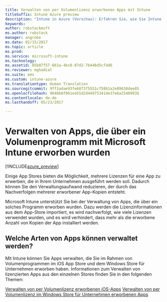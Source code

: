 ```yaml
---
title: Verwalten von per Volumenlizenz erworbenen Apps mit Intune
titleSuffix: Intune Azure preview
description: "Intune in Azure (Vorschau): Erfahren Sie, wie Sie Intune zum Verwalten und Überwachen die Verwendung von Apps, die per Volumenlizenz in Stores erworben wurden, verwenden können."
keywords: 
author: robstackmsft
ms.author: robstack
manager: angrobe
ms.date: 02/15/2017
ms.topic: article
ms.prod: 
ms.service: microsoft-intune
ms.technology: 
ms.assetid: 85b07f57-661a-4bc8-87d2-7b446d5cf4d6
ms.reviewer: mghadial
ms.suite: ems
ms.custom: intune-azure
ms.translationtype: Human Translation
ms.sourcegitcommit: 9ff1adae93fe6873f5551cf58b1a2e89638dee85
ms.openlocfilehash: 9646b0f861ea55d2d44975341de37e6a2548993b
ms.contentlocale: de-de
ms.lasthandoff: 05/23/2017

---
```


# <a name="manage-volume-purchased-apps-with-micrsoft-intune"></a>Verwalten von Apps, die über ein Volumenprogramm mit Microsoft Intune erworben wurden

[!INCLUDE[azure_preview](./includes/azure_preview.md)]

Einige App Stores bieten die Möglichkeit, mehrere Lizenzen für eine App zu erwerben, die in Ihrem Unternehmen ausgeführt werden soll. Dadurch können Sie den Verwaltungsaufwand reduzieren, der durch das Nachverfolgen mehrerer erworbener App-Kopien entsteht.

Microsoft Intune unterstützt Sie bei der Verwaltung von Apps, die über ein solches Programm erworben wurden. Dazu werden die Lizenzinformationen aus dem App-Store importiert, es wird nachverfolgt, wie viele Lizenzen verwendet wurden, und es wird verhindert, dass mehr als die erworbene Anzahl von Kopien der App installiert werden.

## <a name="which-types-of-apps-can-you-manage"></a>Welche Arten von Apps können verwaltet werden?

Mit Intune können Sie Apps verwalten, die Sie im Rahmen von Volumenprogrammen im iOS App Store und dem Windows Store für Unternehmen erworben haben. Informationen zum Verwalten von lizenzierten Apps aus den einzelnen Stores finden Sie in den folgenden Themen:

[Verwalten von per Volumenlizenz erworbenen iOS-Apps](vpp-apps-ios.md)
[Verwalten von per Volumenlizenz im Windows Store für Unternehmen erworbenen Apps](windows-store-for-business.md)


